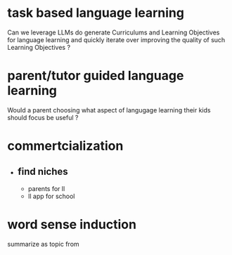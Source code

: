 # task based language learning

Can we leverage LLMs do generate Curriculums and Learning Objectives for language learning 
and quickly iterate over improving the quality of such Learning Objectives ?

# parent/tutor guided language learning

Would a parent choosing what aspect of langugage learning their kids should focus 
be useful ?


# commertcialization
 - find niches
     - 
     - parents for ll 
     - ll app for school


# word sense induction
summarize as topic from 
